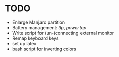 # TODO

- Enlarge Manjaro partition
- Battery management: _tlp_, _powertop_
- Write script for (un-)connecting external monitor
- Remap keyboard keys
- set up latex
- bash script for inverting colors
